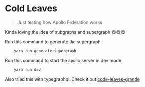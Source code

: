 # Cold Leaves

> Just testing how Apollo Federation works

Kinda loving the idea of subgraphs and supergraph 😋😋😋

Run this command to generate the supergraph

```sh
    yarn run generate:supergraph
```

Run this command to start the apollo server in dev mode

```sh
    yarn run dev
```

Also tried this with typegraphql. Check it out [code-leaves-grande](https://github.com/OpeAbidemi/cold-leaves-grande)